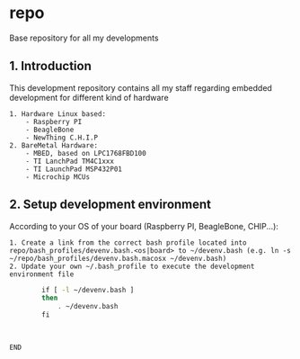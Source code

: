 # repo
Base repository for all my developments

## 1. Introduction
This development repository contains all my staff regarding embedded development for different kind of hardware

    1. Hardware Linux based:
        - Raspberry PI
        - BeagleBone
        - NewThing C.H.I.P
    2. BareMetal Hardware:
        - MBED, based on LPC1768FBD100
        - TI LanchPad TM4C1xxx
        - TI LaunchPad MSP432P01
        - Microchip MCUs
	
## 2. Setup development environment
According to your OS of your board (Raspberry PI, BeagleBone, CHIP...):

    1. Create a link from the correct bash profile located into repo/bash_profiles/devenv.bash.<os|board> to ~/devenv.bash (e.g. ln -s ~/repo/bash_profiles/devenv.bash.macosx ~/devenv.bash)
    2. Update your own ~/.bash_profile to execute the development environment file
    
```bash
        if [ -l ~/devenv.bash ]
        then
            . ~/devenv.bash
        fi
	


END

